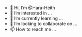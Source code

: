 - 👋 Hi, I’m @Hara-Heith
- 👀 I’m interested in ...
- 🌱 I’m currently learning ...
- 💞️ I’m looking to collaborate on ...
- 📫 How to reach me ...

<!---
Hara-Heith/Hara-Heith is a ✨ special ✨ repository because its `README.md` (this file) appears on your GitHub profile.
You can click the Preview link to take a look at your changes.
--->
